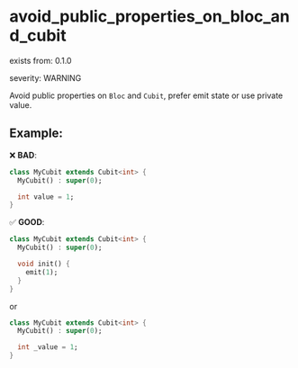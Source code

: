 avoid_public_properties_on_bloc_and_cubit
===
exists from: 0.1.0

severity: WARNING

Avoid public properties on `Bloc` and `Cubit`, prefer emit state or use private value.

## Example:

❌ **BAD**:

```dart
class MyCubit extends Cubit<int> {
  MyCubit() : super(0);

  int value = 1;
}
```

✅ **GOOD**:
```dart
class MyCubit extends Cubit<int> {
  MyCubit() : super(0);

  void init() {
    emit(1);
  }
}
```

or

```dart
class MyCubit extends Cubit<int> {
  MyCubit() : super(0);

  int _value = 1;
}
```
